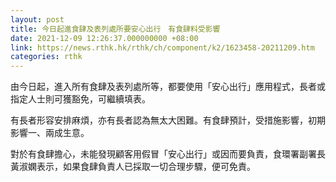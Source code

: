 ```yaml
---
layout: post
title: 今日起進食肆及表列處所要安心出行　有食肆料受影響
date: 2021-12-09 12:26:37.000000000 +08:00
link: https://news.rthk.hk/rthk/ch/component/k2/1623458-20211209.htm
categories: rthk
---
```


由今日起，進入所有食肆及表列處所等，都要使用「安心出行」應用程式，長者或指定人士則可獲豁免，可繼續填表。

有長者形容安排麻煩，亦有長者認為無太大困難。有食肆預計，受措施影響，初期影響一、兩成生意。

對於有食肆擔心，未能發現顧客用假冒「安心出行」或因而要負責，食環署副署長黃淑嫻表示，如果食肆負責人已採取一切合理步驟，便可免責。
